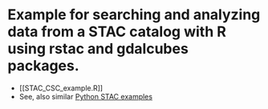 # Example for searching and analyzing data from a STAC catalog with R using rstac and gdalcubes packages.

* [[STAC_CSC_example.R]]
* See, also similar [Python STAC examples](../../python/STAC)
